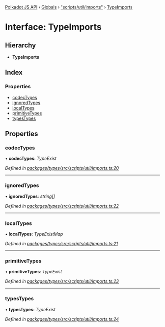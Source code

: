 [Polkadot JS API](../README.md) › [Globals](../globals.md) › ["scripts/util/imports"](../modules/_scripts_util_imports_.md) › [TypeImports](_scripts_util_imports_.typeimports.md)

# Interface: TypeImports

## Hierarchy

* **TypeImports**

## Index

### Properties

* [codecTypes](_scripts_util_imports_.typeimports.md#codectypes)
* [ignoredTypes](_scripts_util_imports_.typeimports.md#ignoredtypes)
* [localTypes](_scripts_util_imports_.typeimports.md#localtypes)
* [primitiveTypes](_scripts_util_imports_.typeimports.md#primitivetypes)
* [typesTypes](_scripts_util_imports_.typeimports.md#typestypes)

## Properties

###  codecTypes

• **codecTypes**: *TypeExist*

*Defined in [packages/types/src/scripts/util/imports.ts:20](https://github.com/polkadot-js/api/blob/33fd1b1c78/packages/types/src/scripts/util/imports.ts#L20)*

___

###  ignoredTypes

• **ignoredTypes**: *string[]*

*Defined in [packages/types/src/scripts/util/imports.ts:22](https://github.com/polkadot-js/api/blob/33fd1b1c78/packages/types/src/scripts/util/imports.ts#L22)*

___

###  localTypes

• **localTypes**: *TypeExistMap*

*Defined in [packages/types/src/scripts/util/imports.ts:21](https://github.com/polkadot-js/api/blob/33fd1b1c78/packages/types/src/scripts/util/imports.ts#L21)*

___

###  primitiveTypes

• **primitiveTypes**: *TypeExist*

*Defined in [packages/types/src/scripts/util/imports.ts:23](https://github.com/polkadot-js/api/blob/33fd1b1c78/packages/types/src/scripts/util/imports.ts#L23)*

___

###  typesTypes

• **typesTypes**: *TypeExist*

*Defined in [packages/types/src/scripts/util/imports.ts:24](https://github.com/polkadot-js/api/blob/33fd1b1c78/packages/types/src/scripts/util/imports.ts#L24)*
